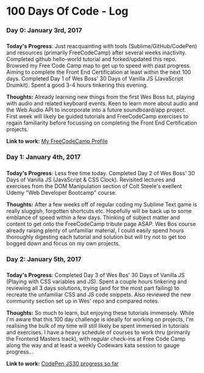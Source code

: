 # 100 Days Of Code - Log

### Day 0: January 3rd, 2017
##### 

**Today's Progress**: Just reacquainting with tools (Sublime/GitHub/CodePen) and resources (primarily FreeCodeCamp) after several weeks inactivity.  Completed github hello-world tutorial and forked/updated this repo. Browsed my Free Code Camp map to get up to speed with past progress. Aiming to complete the Front End Certification at least within the next 100 days.  Completed Day 1 of Wes Boss' 30 Days of Vanilla JS (JavaScript Drumkit). Spent a good 3-4 hours tinkering this evening.

**Thoughts:**  Already learning new things from the first Wes Boss tut, playing with audio and related keyboard events.  Keen to learn more about audio and the Web Audio API to incorporate into a future soundboard/app project.  First week will likely be guided tutorials and FreeCodeCamp exercises to regain familiarity before focussing on completing the Front End Certification projects.

**Link to work:** [My FreeCodeCamp Profile](https://www.freecodecamp.com/natefix)

### Day 1: January 4th, 2017
##### 

**Today's Progress**: Less free time today.   Completed Day 2 of Wes Boss' 30 Days of Vanilla JS (JavaScript & CSS Clock). Revisited lectures and exercises from the DOM Manipulation section of Colt Steele's exellent Udemy "Web Developer Bootcamp" course.

**Thoughts:**  After a few weeks off of regular coding my Sublime Text game is really sluggish, forgotten shortcuts etc.  Hopefully will be back up to some emblance of speed within a few days.  Thinking of subject matter and content to get onto the FreeCodeCamp tribute page ASAP.  Wes Bos course already raising plenty of unfamiliar material, I could easily spend hours thoroughly digesting each tutorial and solution but will try not to get too bogged down and focus on my own projects.

### Day 2: January 5th, 2017
##### 

**Today's Progress**:   Completed Day 3 of Wes Bos' 30 Days of Vanilla JS (Playing with CSS variables and JS). Spent a couple hours tinkering and reviewing all 3 days solutions, trying (and for the most part failing) to recreate the unfamiliar CSS and JS code snippets.  Also reviewed the new community section set up in Wes' repo and compared notes.

**Thoughts:**  So much to learn, but enjoying these tutorials immensely.  While I'm aware that this 100 day challenge is ideally for working on projects, I'm realising the bulk of my time will still likely be spent immersed in tutorials and exercises.  I have a heavy schedule of courses to work thru (primarily the Frontend Masters track), with regular check-ins at Free Code Camp along the way and at least a weekly Codewars kata session to gauge progress...

**Link to work:** [CodePen JS30 progress so far](https://codepen.io/NateFix/)

